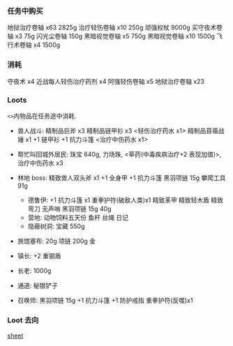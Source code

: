 ### 任务中购买

地狱治疗卷轴 x63 2825g
治疗轻伤卷轴 x10 250g
顽强权杖 9000g
买守夜术卷轴 x3 75g
闪光尘卷轴 150g
黑暗视觉卷轴 x5 750g
黑暗视觉卷轴 x10 1500g
飞行术卷轴 x4 1500g

### 消耗

守夜术 x4
近战每人轻伤治疗药剂 x4
阿强轻伤卷轴 x5
地狱治疗卷轴 x23

### Loots

`<>`内物品在任务途中消耗.

- 兽人战斗: 精制品巨斧 x3 精制品链甲衫 x3 <轻伤治疗药水 x1> 精制品苜蓿战锤 x1 +1 链甲衫 +1 抗力斗篷 <治疗中伤药水 x1>

- 帮忙叫回城外居民: 珠宝 640g, 力场珠, <草药(中毒疾病治疗+2 表现加值)>, 治疗中伤药水 x3

- 林地 boss: 精致兽人双头斧 x1 +1 全身甲 +1 抗力斗篷 黑羽项链 15g 攀爬工具 91g

  - 德鲁伊: +1 抗力斗篷 x1 重拳护符(破敌人类)x1 精致革甲 精致轻木盾 精致弯刀 无声哨 黑羽项链 15g 40g
  - 营地: 动物饲料五天份 鱼杆 丝绳 日记
  - 隐蔽树洞: 宝藏 550g

- 旅馆塞布: 20g 项链 200g 金
- 镇长: +2 重钢盾
- 长老: 1000g

- 通道: 秘银铲子
- 召唤师: 黑羽项链 15g +1 抗力斗篷 +1 防护戒指 重拳护符(反噬)x1

### Loot 去向

[sheet](https://docs.google.com/spreadsheets/d/1rETbsRx21bKmgaC-5Q2csNy8HBB2Nagx-tbD3486n8Q/edit?usp=sharing)
